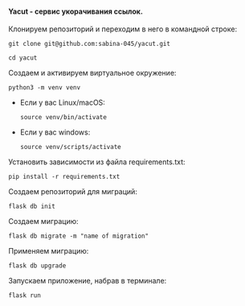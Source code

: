 #### Yacut - сервис укорачивания ссылок.

Клонируем репозиторий и переходим в него в командной строке:

```
git clone git@github.com:sabina-045/yacut.git
```

```
cd yacut
```

Cоздаем и активируем виртуальное окружение:

```
python3 -m venv venv
```

* Если у вас Linux/macOS:

    ```
    source venv/bin/activate
    ```

* Если у вас windows:

    ```
    source venv/scripts/activate
    ```

Установить зависимости из файла requirements.txt:

```
pip install -r requirements.txt
```

Создаем репозиторий для миграций:

```
flask db init
```

Создаем миграцию:

```
flask db migrate -m "name of migration"
```
Применяем миграцию:

```
flask db upgrade
```

Запускаем приложение, набрав в терминале:

```
flask run
```
